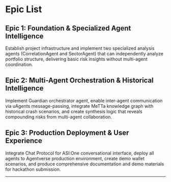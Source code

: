# Epic List

## Epic 1: Foundation & Specialized Agent Intelligence
Establish project infrastructure and implement two specialized analysis agents (CorrelationAgent and SectorAgent) that can independently analyze portfolio structure, delivering basic risk insights without multi-agent coordination.

## Epic 2: Multi-Agent Orchestration & Historical Intelligence
Implement Guardian orchestrator agent, enable inter-agent communication via uAgents message-passing, integrate MeTTa knowledge graph with historical crash scenarios, and create synthesis logic that reveals compounding risks from multi-agent collaboration.

## Epic 3: Production Deployment & User Experience
Integrate Chat Protocol for ASI:One conversational interface, deploy all agents to Agentverse production environment, create demo wallet scenarios, and produce comprehensive documentation and demo materials for hackathon submission.

---
